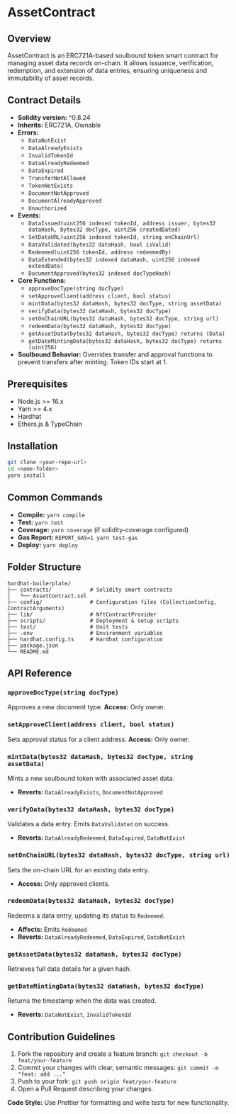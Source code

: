 # AssetContract

## Overview
AssetContract is an ERC721A-based soulbound token smart contract for managing asset data records on-chain. It allows issuance, verification, redemption, and extension of data entries, ensuring uniqueness and immutability of asset records.

## Contract Details
- **Solidity version:** ^0.8.24
- **Inherits:** ERC721A, Ownable
- **Errors:**
  - `DataNotExist`
  - `DataAlreadyExists`
  - `InvalidTokenId`
  - `DataAlreadyRedeemed`
  - `DataExpired`
  - `TransferNotAllowed`
  - `TokenNotExists`
  - `DocumentNotApproved`
  - `DocumentAlreadyApproved`
  - `Unauthorized`
- **Events:**
  - `DataIssued(uint256 indexed tokenId, address issuer, bytes32 dataHash, bytes32 docType, uint256 createdDated)`
  - `SetDataURL(uint256 indexed tokenId, string onChainUrl)`
  - `DataValidated(bytes32 dataHash, bool isValid)`
  - `Redeemed(uint256 tokenId, address redeemedBy)`
  - `DataExtended(bytes32 indexed dataHash, uint256 indexed extendDate)`
  - `DocumentApproved(bytes32 indexed docTypeHash)`
- **Core Functions:**
  - `approveDocType(string docType)`
  - `setApproveClient(address client, bool status)`
  - `mintData(bytes32 dataHash, bytes32 docType, string assetData)`
  - `verifyData(bytes32 dataHash, bytes32 docType)`
  - `setOnChainURL(bytes32 dataHash, bytes32 docType, string url)`
  - `redeemData(bytes32 dataHash, bytes32 docType)`
  - `getAssetData(bytes32 dataHash, bytes32 docType) returns (Data)`
  - `getDateMintingData(bytes32 dataHash, bytes32 docType) returns (uint256)`
- **Soulbound Behavior:** Overrides transfer and approval functions to prevent transfers after minting. Token IDs start at 1.

## Prerequisites
- Node.js >= 16.x
- Yarn >= 4.x
- Hardhat
- Ethers.js & TypeChain

## Installation
```bash
git clone <your-repo-url>
cd <name-folder>
yarn install
```

## Common Commands
- **Compile:** `yarn compile`
- **Test:** `yarn test`
- **Coverage:** `yarn coverage` (if solidity-coverage configured)
- **Gas Report:** `REPORT_GAS=1 yarn test-gas`
- **Deploy:** `yarn deploy`

## Folder Structure
```
hardhat-boilerplate/
├── contracts/            # Solidity smart contracts
│   └── AssetContract.sol
├── config/               # Configuration files (CollectionConfig, ContractArguments)
├── lib/                  # NftContractProvider
├── scripts/              # Deployment & setup scripts
├── test/                 # Unit tests
├── .env                  # Environment variables
├── hardhat.config.ts     # Hardhat configuration
├── package.json
└── README.md
```

## API Reference
### `approveDocType(string docType)`
Approves a new document type. **Access:** Only owner.

### `setApproveClient(address client, bool status)`
Sets approval status for a client address. **Access:** Only owner.

### `mintData(bytes32 dataHash, bytes32 docType, string assetData)`
Mints a new soulbound token with associated asset data.
- **Reverts:** `DataAlreadyExists`, `DocumentNotApproved`

### `verifyData(bytes32 dataHash, bytes32 docType)`
Validates a data entry. Emits `DataValidated` on success.
- **Reverts:** `DataAlreadyRedeemed`, `DataExpired`, `DataNotExist`

### `setOnChainURL(bytes32 dataHash, bytes32 docType, string url)`
Sets the on-chain URL for an existing data entry.
- **Access:** Only approved clients.

### `redeemData(bytes32 dataHash, bytes32 docType)`
Redeems a data entry, updating its status to `Redeemed`.
- **Affects:** Emits `Redeemed`
- **Reverts:** `DataAlreadyRedeemed`, `DataExpired`, `DataNotExist`

### `getAssetData(bytes32 dataHash, bytes32 docType)`
Retrieves full data details for a given hash.

### `getDateMintingData(bytes32 dataHash, bytes32 docType)`
Returns the timestamp when the data was created.
- **Reverts:** `DataNotExist`, `InvalidTokenId`

## Contribution Guidelines
1. Fork the repository and create a feature branch: `git checkout -b feat/your-feature`
2. Commit your changes with clear, semantic messages: `git commit -m "feat: add ..."`
3. Push to your fork: `git push origin feat/your-feature`
4. Open a Pull Request describing your changes.

**Code Style:** Use Prettier for formatting and write tests for new functionality.



